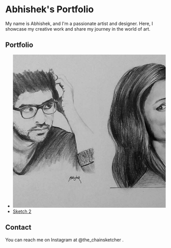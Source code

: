 # Abhishek's Portfolio

My name is Abhishek, and I'm a passionate artist and designer. Here, I showcase my creative work and share my journey in the world of art.

## Portfolio

- ![Sketch 1](sketch1.jpg)
  <script>
  function enlargeImage() {
    var img = document.querySelector("img");
    img.style.transform = "scale(1.2)";
  }
  function shrinkImage() {
    var img = document.querySelector("img");
    img.style.transform = "scale(1)";
  }
  var img = document.querySelector("img");
  img.addEventListener("mouseover", enlargeImage);
  img.addEventListener("mouseout", shrinkImage);
  </script>
- [Sketch 2](sketch2.jpg)

## Contact

You can reach me on Instagram at @the_chainsketcher .
